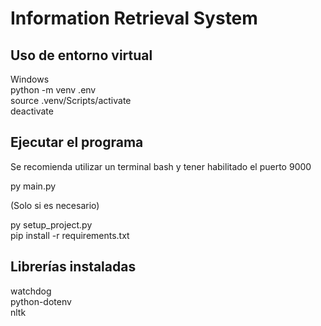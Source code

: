 # Information Retrieval System


## Uso de entorno virtual

Windows  \
python -m venv .env  \
source .venv/Scripts/activate  \
deactivate

## Ejecutar el programa
Se recomienda utilizar un terminal bash y tener habilitado el puerto 9000

py main.py 

(Solo si es necesario)

py setup_project.py \
pip install -r requirements.txt


## Librerías instaladas
watchdog \
python-dotenv \
nltk
